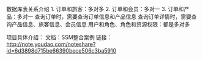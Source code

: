 数据库表关系介绍
    1. 订单和旅客：多对多
    2. 订单和会员：多对一
    3. 订单和产品：多对一
        查询订单时，需要查询订单信息和产品信息
        查询订单详情时，需要查询产品信息、旅客信息、会员信息
    用户和角色、角色和资源权限：都是多对多


项目具体介绍：
    文档：SSM整合案例
    链接：http://note.youdao.com/noteshare?id=6d3898d715be66390bece506c3ba5910

